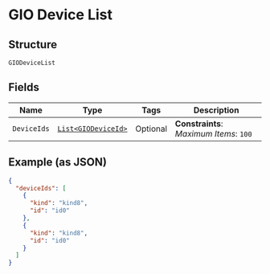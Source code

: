 
# GIO Device List

## Structure

`GIODeviceList`

## Fields

| Name | Type | Tags | Description |
|  --- | --- | --- | --- |
| `DeviceIds` | [`List<GIODeviceId>`](../../doc/models/gio-device-id.md) | Optional | **Constraints**: *Maximum Items*: `100` |

## Example (as JSON)

```json
{
  "deviceIds": [
    {
      "kind": "kind8",
      "id": "id0"
    },
    {
      "kind": "kind8",
      "id": "id0"
    }
  ]
}
```

